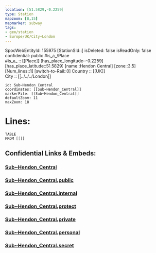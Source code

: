 ```yaml
---
location: [51.5829,-0.2259] 
type: Station 
mapzoom: [8,15] 
mapmarker: subway 
tags:
- geo/station
- Europe/UK/City~London
---
```

SpocWebEntityId: 155975
[StationSId::] 
isDeleted: false
isReadOnly: false
confidential: public
#is_a_/Place  
#is_a_ :: [[Place]] 
[has_place_longitude::-0.2259] 
[has_place_latitude::51.5829] 
[name::Hendon Central] 
[zone::3.5] 
[Num_lines::1] 
[switch-to-Rail::0] 
Country :: [[UK]]  
City :: [[../../../London]]  


```leaflet
id: Sub~Hendon_Central
coordinates: [[Sub~Hendon_Central]] 
markerFile: [[Sub~Hendon_Central]] 
defaultZoom: 11 
maxZoom: 18
```


# Lines: 
```dataview
TABLE 
FROM [[]] 
```


## Confidential Links & Embeds: 

### [Sub~Hendon_Central](/_Standards/Earth/Continent/Europe/Europe~North/UK/England/Regions~England/London,Greater/cities~GreaterLondon/Underground/Station/Sub~Hendon_Central.md) 

### [Sub~Hendon_Central.public](/_public/Earth/Continent/Europe/Europe~North/UK/England/Regions~England/London,Greater/cities~GreaterLondon/Underground/Station/Sub~Hendon_Central.public.md) 

### [Sub~Hendon_Central.internal](/_internal/Earth/Continent/Europe/Europe~North/UK/England/Regions~England/London,Greater/cities~GreaterLondon/Underground/Station/Sub~Hendon_Central.internal.md) 

### [Sub~Hendon_Central.protect](/_protect/Earth/Continent/Europe/Europe~North/UK/England/Regions~England/London,Greater/cities~GreaterLondon/Underground/Station/Sub~Hendon_Central.protect.md) 

### [Sub~Hendon_Central.private](/_private/Earth/Continent/Europe/Europe~North/UK/England/Regions~England/London,Greater/cities~GreaterLondon/Underground/Station/Sub~Hendon_Central.private.md) 

### [Sub~Hendon_Central.personal](/_personal/Earth/Continent/Europe/Europe~North/UK/England/Regions~England/London,Greater/cities~GreaterLondon/Underground/Station/Sub~Hendon_Central.personal.md) 

### [Sub~Hendon_Central.secret](/_secret/Earth/Continent/Europe/Europe~North/UK/England/Regions~England/London,Greater/cities~GreaterLondon/Underground/Station/Sub~Hendon_Central.secret.md)

